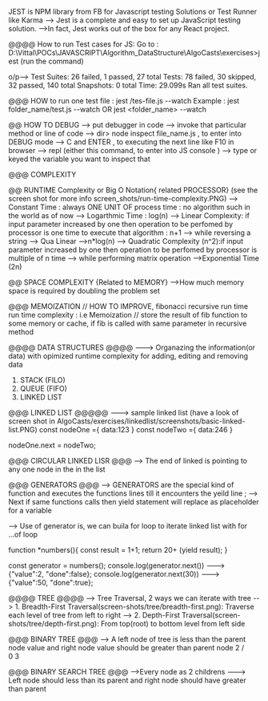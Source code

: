JEST is NPM library from FB for Javascript testing Solutions or Test Runner like Karma 
--> Jest is a complete and easy to set up JavaScript testing solution. 
-->In fact, Jest works out of the box for any React project.

@@@@ How to run Test cases for JS:
Go to : D:\Vittal\POCs\JAVASCRIPT\Algorithm_DataStructure\AlgoCasts\exercises>jest (run the command)

o/p-->
Test Suites: 26 failed, 1 passed, 27 total
Tests:       78 failed, 30 skipped, 32 passed, 140 total
Snapshots:   0 total
Time:        29.099s
Ran all test suites.

@@@ HOW to run one test file :
jest <dirName>/tes-file.js --watch 
Example : jest folder_name/test.js --watch OR jest <folder_name> --watch 


@@ HOW TO DEBUG 
--> put debugger in code
--> invoke that particular method or line of code
--> dir> node inspect file_name.js , to enter into DEBUG mode
--> C and ENTER , to executing the next line like F10 in browser 
--> repl (either this command, to enter into JS console )
--> type or keyed the variable you want to inspect that 


@@@ COMPLEXITY 

@@ RUNTIME Complexity or Big O Notation{ related PROCESSOR} (see the screen shot for more info screen_shots/run-time-complexity.PNG)
--> Constant Time : always ONE UNIT OF process time : no algorithm such in the world as of now
--> Logarthmic Time : log(n)
--> Linear Complexity: if input parameter increased by one then operation to be perfomed by processor is one time to execute that algorithm : n+1
    --> while reversing a string 
--> Qua Linear -->n*log(n)
--> Quadratic Complexity (n^2):if input parameter increased by one then operation to be perfomed by processor is multiple of n time 
    --> while performing matrix operation 
-->Exponential Time (2n)

@@ SPACE COMPLEXITY {Related to MEMORY}
-->How much memory space is required by doubling the problem set 


@@@ MEMOIZATION 
// HOW TO IMPROVE, fibonacci recursive run time run time complexity : i.e  Memoization 
// store the result of fib function to some memory or cache,   if fib is called with same parameter in recursive method 


@@@@ DATA STRUCTURES @@@@
---> Organazing the information(or data) with opimized runtime complexity for adding, editing and removing data 
1. STACK (FILO)
2. QUEUE (FIFO)
3. LINKED LIST 

@@@ LINKED LIST @@@@@
---> sample linked list (have a look of screen shot in AlgoCasts/exercises/linkedlist/screenshots/basic-linked-list.PNG)
const nodeOne ={
    data:123
}
const nodeTwo ={
    data:246
}

nodeOne.next = nodeTwo;

@@@ CIRCULAR LINKED LISR @@@
--> The end of linked is pointing to any one node in the in the list 


@@@ GENERATORS @@@
--> GENERATORS are the special kind of function and executes the functions lines till it encounters the 
    yeild line ;
--> Next if same functions calls then yield statement will replace as placeholder for a variable

--> Use of generator is, we can buila for loop to iterate linked list with for ...of loop

function *numbers(){
    const result = 1+1;
    return 20+ (yield result);
}

const generator = numbers();
console.log(generator.next()) ---> {"value":2, "done":false};
console.log(generator.next(30)) ---> {"value":50, "done":true};


@@@@ TREE @@@@
--> Tree Traversal, 2 ways we can iterate with tree 
--> 1. Breadth-First Traversal(screen-shots/tree/breadth-first.png): Traverse each level of tree from left to right 
--> 2. Depth-First Traversal(screen-shots/tree/depth-first.png): From top(root) to bottom level from left side 


@@@ BINARY TREE @@@
--> A left node of tree is less than the parent node value and right node value should be greater than parent node 
    2
   / \
  0   3

@@@ BINARY SEARCH TREE @@@ 
-->Every node as 2 childrens 
---> Left node should less than its parent and right node should have greater than parent 

